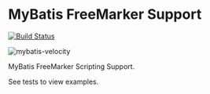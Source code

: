 MyBatis FreeMarker Support
========================

[![Build Status](https://travis-ci.org/elw00d/mybatis-freemarker.svg?branch=master)](https://travis-ci.org/elw00d/mybatis-freemarker)

![mybatis-velocity](http://mybatis.github.io/images/mybatis-logo.png)

MyBatis FreeMarker Scripting Support.

See tests to view examples.